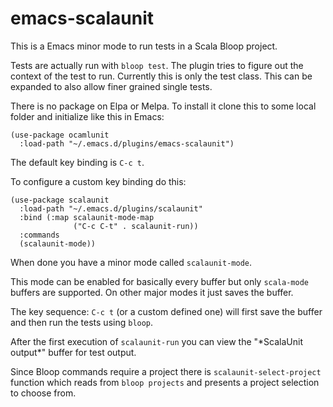 # emacs-scalaunit

This is a Emacs minor mode to run tests in a Scala Bloop project.

Tests are actually run with `bloop test`. The plugin tries to figure out the context of the test to run. Currently this is only the test class. This can be expanded to also allow finer grained single tests.

There is no package on Elpa or Melpa.
To install it clone this to some local folder and initialize like this in Emacs:

```
(use-package ocamlunit
  :load-path "~/.emacs.d/plugins/emacs-scalaunit")
```

The default key binding is `C-c t`.

To configure a custom key binding do this:

```
(use-package scalaunit
  :load-path "~/.emacs.d/plugins/scalaunit"
  :bind (:map scalaunit-mode-map
              ("C-c C-t" . scalaunit-run))
  :commands
  (scalaunit-mode))
```

When done you have a minor mode called `scalaunit-mode`.

This mode can be enabled for basically every buffer but only `scala-mode` buffers are supported.
On other major modes it just saves the buffer.

The key sequence: `C-c t` (or a custom defined one) will first save the buffer and then run the tests using `bloop`.

After the first execution of `scalaunit-run` you can view the "\*ScalaUnit output\*" buffer for test output.

Since Bloop commands require a project there is `scalaunit-select-project` function which reads from `bloop projects` and presents a project selection to choose from.
